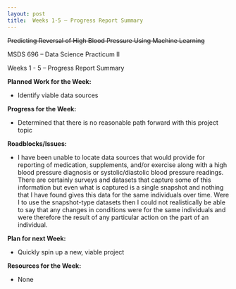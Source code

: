 ```yaml
---
layout: post
title:  Weeks 1-5 – Progress Report Summary
---
```

~~Predicting Reversal of High Blood Pressure Using Machine Learning~~

MSDS 696 – Data Science Practicum II

Weeks 1 - 5 – Progress Report Summary

**Planned Work for the Week:**

* Identify viable data sources

**Progress for the Week:**

* Determined that there is no reasonable path forward with this project topic

**Roadblocks/Issues:** 

* I have been unable to locate data sources that would provide for reporting of medication, supplements, and/or exercise along with a high blood pressure diagnosis or systolic/diastolic blood pressure readings. There are certainly surveys and datasets that capture some of this information but even what is captured is a single snapshot and nothing that I have found gives this data for the same individuals over time. Were I to use the snapshot-type datasets then I could not realistically be able to say that any changes in conditions were for the same individuals and were therefore the result of any particular action on the part of an individual.

**Plan for next Week:**

* Quickly spin up a new, viable project

**Resources for the Week:**

* None
